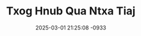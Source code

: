---
layout: movie-video-data
date: 2025-03-01 21:25:08 -0933
categories: movie

# Site Attributes
title: "Txog Hnub Qua Ntxa Tiaj"
permalink: "/movie/Txog_Hnub_Qua_Ntxa_Tiaj"

# Movie Attributes
synopsis: ""
producer: "Hli Nra Production"
director: ""
writer: ""
video_link: ""
genre: "Drama"
year: "2015"
release_type: "DVD"
storage: "Center for Hmong Studies"
thumbnail: "/assets/images/movie_thumbnails/Txog Hnub Qua Ntxa Tiaj.jpeg"
publishing_company: "Hli Nra Production"

# Sequels + Parts
base_movie: ""
total_parts: 0
sequel: ""

# Movie Cast
cast:
#VALUE!
---